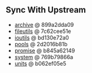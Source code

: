 ## Sync With Upstream

- [archive](https://github.com/docker/docker/tree/master/pkg/archive) @ 899a2dda09
- [fileutils](https://github.com/docker/docker/tree/master/pkg/fileutils) @ 7c62cee51e
- [ioutils](https://github.com/docker/docker/tree/master/pkg/ioutils) @ bd130e72a0
- [pools](https://github.com/docker/docker/tree/master/pkg/pools) @ 2d2016b81b
- [promise](https://github.com/docker/docker/tree/master/pkg/promise) @ b845a62149
- [system](https://github.com/docker/docker/tree/master/pkg/system) @ 769b79866a
- [units](https://github.com/docker/docker/tree/master/pkg/units) @ b062ef05e5
